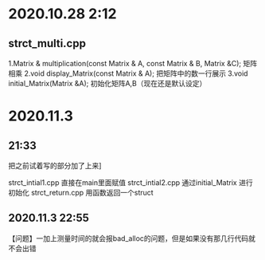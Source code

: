 # 2020.10.28 2:12
## strct_multi.cpp
1.Matrix & multiplication(const Matrix & A, const Matrix & B, Matrix &C);
矩阵相乘
2.void display_Matrix(const Matrix & A);
把矩阵中的数一行展示
3.void initial_Matrix(Matrix &A);
初始化矩阵A,B（现在还是默认设定）

# 2020.11.3
## 21:33 
把之前试着写的部分加了上来]

strct_intial1.cpp 直接在main里面赋值
strct_intial2.cpp 通过initial_Matrix 进行初始化
strct_return.cpp 用函数返回一个struct

## 2020.11.3 22:55
【问题】一加上测量时间的就会报bad_alloc的问题，但是如果没有那几行代码就不会出错


